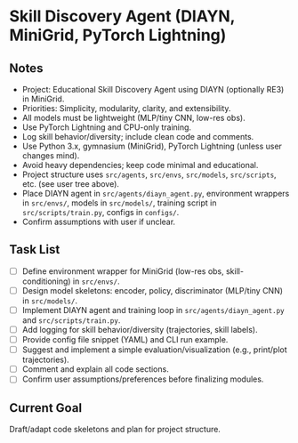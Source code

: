 # Skill Discovery Agent (DIAYN, MiniGrid, PyTorch Lightning)

## Notes
- Project: Educational Skill Discovery Agent using DIAYN (optionally RE3) in MiniGrid.
- Priorities: Simplicity, modularity, clarity, and extensibility.
- All models must be lightweight (MLP/tiny CNN, low-res obs).
- Use PyTorch Lightning and CPU-only training.
- Log skill behavior/diversity; include clean code and comments.
- Use Python 3.x, gymnasium (MiniGrid), PyTorch Lightning (unless user changes mind).
- Avoid heavy dependencies; keep code minimal and educational.
- Project structure uses `src/agents`, `src/envs`, `src/models`, `src/scripts`, etc. (see user tree above).
- Place DIAYN agent in `src/agents/diayn_agent.py`, environment wrappers in `src/envs/`, models in `src/models/`, training script in `src/scripts/train.py`, configs in `configs/`.
- Confirm assumptions with user if unclear.

## Task List
- [ ] Define environment wrapper for MiniGrid (low-res obs, skill-conditioning) in `src/envs/`.
- [ ] Design model skeletons: encoder, policy, discriminator (MLP/tiny CNN) in `src/models/`.
- [ ] Implement DIAYN agent and training loop in `src/agents/diayn_agent.py` and `src/scripts/train.py`.
- [ ] Add logging for skill behavior/diversity (trajectories, skill labels).
- [ ] Provide config file snippet (YAML) and CLI run example.
- [ ] Suggest and implement a simple evaluation/visualization (e.g., print/plot trajectories).
- [ ] Comment and explain all code sections.
- [ ] Confirm user assumptions/preferences before finalizing modules.

## Current Goal
Draft/adapt code skeletons and plan for project structure.